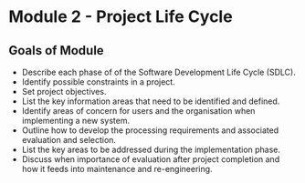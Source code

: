# Module 2 - Project Life Cycle

## Goals of Module
  - Describe each phase of of the Software Development Life Cycle (SDLC).
  - Identify possible constraints in a project.
  - Set project objectives.
  - List the key information areas that need to be identified and defined.
  - Identify areas of concern for users and the organisation when implementing a new system.
  - Outline how to develop the processing requirements and associated evaluation and selection.
  - List the key areas to be addressed during the implementation phase.
  - Discuss when importance of evaluation after project completion and how it feeds into maintenance and re-engineering.
